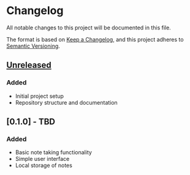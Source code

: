 # Changelog

All notable changes to this project will be documented in this file.

The format is based on [Keep a Changelog](https://keepachangelog.com/en/1.0.0/),
and this project adheres to [Semantic Versioning](https://semver.org/spec/v2.0.0.html).

## [Unreleased]

### Added
- Initial project setup
- Repository structure and documentation

## [0.1.0] - TBD

### Added
- Basic note taking functionality
- Simple user interface
- Local storage of notes

[Unreleased]: https://github.com/xixixixi44/FlashNotes/compare/v0.1.0...HEAD
